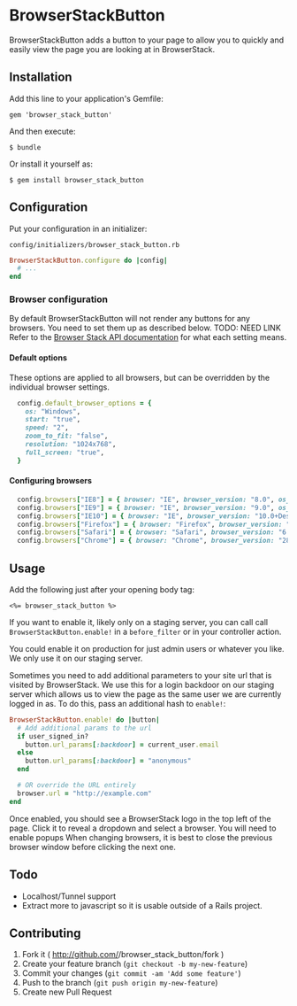 # BrowserStackButton

BrowserStackButton adds a button to your page to allow you to quickly and
easily view the page you are looking at in BrowserStack.

## Installation

Add this line to your application's Gemfile:

    gem 'browser_stack_button'

And then execute:

    $ bundle

Or install it yourself as:

    $ gem install browser_stack_button

## Configuration

Put your configuration in an initializer:

`config/initializers/browser_stack_button.rb`

```ruby
BrowserStackButton.configure do |config|
  # ...
end
```

### Browser configuration

By default BrowserStackButton will not render any buttons for any browsers.
You need to set them up as described below.
TODO: NEED LINK
Refer to the [Browser Stack API documentation]() for what each setting means.

#### Default options

These options are applied to all browsers, but can be overridden by the
individual browser settings.

```ruby
  config.default_browser_options = {
    os: "Windows",
    start: "true",
    speed: "2",
    zoom_to_fit: "false",
    resolution: "1024x768",
    full_screen: "true",
  }
```

#### Configuring browsers

```ruby
  config.browsers["IE8"] = { browser: "IE", browser_version: "8.0", os_version: "7" }
  config.browsers["IE9"] = { browser: "IE", browser_version: "9.0", os_version: "7" }
  config.browsers["IE10"] = { browser: "IE", browser_version: "10.0+Desktop", os_version: "8" }
  config.browsers["Firefox"] = { browser: "Firefox", browser_version: "22.0", os_version: "7" }
  config.browsers["Safari"] = { browser: "Safari", browser_version: "6.0", os: "OS X", os_version: "Mountain Lion" }
  config.browsers["Chrome"] = { browser: "Chrome", browser_version: "28.0", os_version: "7" }
```

## Usage

Add the following just after your opening body tag:

```erb
<%= browser_stack_button %>
```

If you want to enable it, likely only on a staging server, you can call
call `BrowserStackButton.enable!` in a `before_filter` or in your controller
action.

You could enable it on production for just admin users or whatever you like. We
only use it on our staging server. 

Sometimes you need to add additional parameters to your site url that is
visited by BrowserStack. We use this for a login backdoor on our staging server
which allows us to view the page as the same user we are currently logged in
as. To do this, pass an additional hash to `enable!`:

```ruby
BrowserStackButton.enable! do |button|
  # Add additional params to the url
  if user_signed_in?
    button.url_params[:backdoor] = current_user.email
  else
    button.url_params[:backdoor] = "anonymous"
  end

  # OR override the URL entirely
  browser.url = "http://example.com"
end
```

Once enabled, you should see a BrowserStack logo in the top left of the page.
Click it to reveal a dropdown and select a browser. You will need to enable
popups When changing browsers, it is best to close the previous browser window
before clicking the next one.

## Todo

* Localhost/Tunnel support
* Extract more to javascript so it is usable outside of a Rails project.

## Contributing

1. Fork it ( http://github.com/<my-github-username>/browser_stack_button/fork )
2. Create your feature branch (`git checkout -b my-new-feature`)
3. Commit your changes (`git commit -am 'Add some feature'`)
4. Push to the branch (`git push origin my-new-feature`)
5. Create new Pull Request
